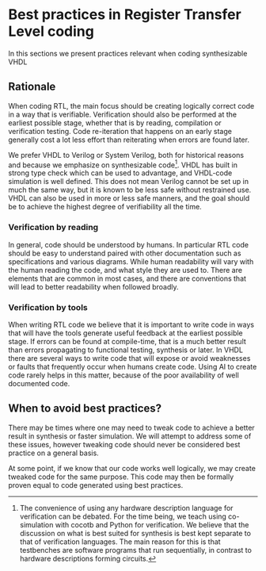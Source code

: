 # Best practices in Register Transfer Level coding #
In this sections we present practices relevant when coding synthesizable VHDL 
## Rationale 
When coding RTL, the main focus should be creating logically correct code in a way that is verifiable. 
Verification should also be performed at the earliest possible stage, whether that is by reading, compilation or verification testing.
Code re-iteration that happens on an early stage generally cost a lot less effort than reiterating when errors are found later.

We prefer VHDL to Verilog or System Verilog, both for historical reasons and because we emphasize on synthesizable code[^1]. 
VHDL has built in strong type check which can be used to advantage, and VHDL-code simulation is well defined. 
This does not mean Verilog cannot be set up in much the same way, but it is known to be less safe without restrained use. 
VHDL can also be used in more or less safe manners, and the goal should be to achieve the highest degree of verifiability all the time. 

[^1]: The convenience of using any hardware description language for verification can be debated. 
For the time being, we teach using co-simulation with cocotb and Python for verification. 
We believe that the discussion on what is best suited for synthesis is best kept separate to that of verification languages. 
The main reason for this is that testbenches are software programs that run sequentially, in contrast to hardware descriptions forming circuits. 

### Verification by reading
In general, code should be understood by humans. 
In particular RTL code should be easy to understand paired with other documentation such as specifications and various diagrams. 
While human readability will vary with the human reading the code, and what style they are used to. 
There are elements that are common in most cases, and there are conventions that will lead to better readability when followed broadly. 

### Verification by tools
When writing RTL code we believe that it is important to write code in ways that will have the tools generate useful feedback at the earliest possible stage.
If errors can be found at compile-time, that is a much better result than errors propagating to functional testing, synthesis or later.
In VHDL there are several ways to write code that will expose or avoid weaknesses or faults that frequently occur when humans create code. 
Using AI to create code rarely helps in this matter, because of the poor availability of well documented code. 

## When to avoid best practices? 
There may be times where one may need to tweak code to achieve a better result in synthesis or faster simulation. 
We will attempt to address some of these issues, however tweaking code should never be considered best practice on a general basis.

At some point, if we know that our code works well logically, we may create tweaked code for the same purpose. 
This code may then be formally proven equal to code generated using best practices. 
